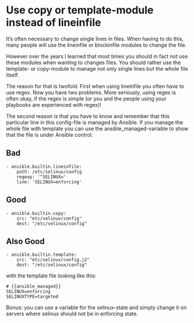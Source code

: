 # Use copy or template-module instead of lineinfile

It’s often necessary to change single lines in files. When having to do this, many people will use the lineinfile or blockinfile modules to change the file.

However over the years I learned that most times you should in fact not use these modules when wanting to changes files. You should rather use the template- or copy-module to manage not only single lines but the whole file itself.

The reason for that is twofold. First when using lineinfile you often have to use regex. Now you have two problems. More seriously, using regex is often okay, if the regex is simple (or you and the people using your playbooks are experienced with regex)!

The second reason is that you have to know and remember that this particular line in this config-file is managed by Ansible. If you manage the whole file with template you can use the ansible_managed-variable to show that the file is under Ansible control.

## Bad

```
- ansible.builtin.lineinfile:
    path: /etc/selinux/config
    regexp: '^SELINUX='
    line: 'SELINUX=enforcing'
```

## Good

```
- ansible.builtin.copy:
    src: "etc/selinux/config"
    dest: "/etc/selinux/config"
```

## Also Good
```
- ansible.builtin.template:
    src: "etc/selinux/config.j2"
    dest: "/etc/selinux/config"
```

with the template file looking like this:

```
# {{ansible_managed}}
SELINUX=enforcing
SELINUXTYPE=targeted
```

Bonus: you can use a variable for the selinux-state and simply change it on servers where selinux should not be in enforcing state.
